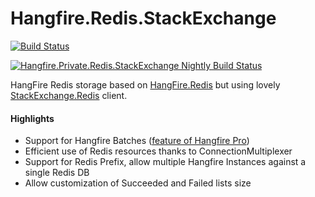 # Hangfire.Redis.StackExchange

[![Build Status](https://ci.appveyor.com/api/projects/status/g3kymrbabl5hifk0/branch/master?svg=true)](https://ci.appveyor.com/project/codeyu/hangfire-private-redis-stackexchange)

[![Hangfire.Private.Redis.StackExchange Nightly Build Status](https://www.myget.org/BuildSource/Badge/Hangfire.Private.Redis.StackExchange?identifier=353f7625-8961-4162-b1b3-bd28373cc4b6)](https://www.myget.org/gallery/Hangfire.Private.Redis.StackExchange)

HangFire Redis storage based on [HangFire.Redis](https://github.com/HangfireIO/Hangfire.Redis/) but using lovely [StackExchange.Redis](https://github.com/StackExchange/StackExchange.Redis) client.

#### Highlights
- Support for Hangfire Batches ([feature of Hangfire Pro](http://hangfire.io/blog/2015/04/17/hangfire-pro-1.2.0-released.html))
- Efficient use of Redis resources thanks to ConnectionMultiplexer
- Support for Redis Prefix, allow multiple Hangfire Instances against a single Redis DB
- Allow customization of Succeeded and Failed lists size

